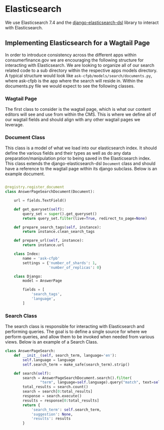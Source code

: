 # Elasticsearch

We use Elasticsearch 7.4 and the [django-elasticsearch-dsl](https://django-elasticsearch-dsl.readthedocs.io/en/latest/) library to interact with Elasticsearch. 

## Implementing Elasticsearch for a Wagtail Page

In order to introduce consistency across the different apps within consumerfinance.gov we are encouraging the following structure for interacting with Elasticsearch. We are looking to organize all of our search related code to a sub directory within the respective apps models directory. A typical structure would look like `ask-cfpb/models/search/documents.py`, where ask-cfpb is the app where the search will reside in. Within the documents.py file we would expect to see the following classes.

### Wagtail Page

The first class to consider is the wagtail page, which is what our content editors will see and use from within the CMS. This is where we define all of our wagtail fields and should align with any other wagtail pages we leverage.

### Document Class

This class is a model of what we load into our elasticsearch index. It should define the various fields and their types as well as do any data preparation/manipulation prior to being saved in the Elasticsearch index. This class extends the django-elasticsearch-dsl `Document` class and should have a reference to the wagtail page within its django subclass. Below is an example document.

```python

@registry.register_document
class AnswerPageSearchDocument(Document):

    url = fields.TextField()

    def get_queryset(self):
        query_set = super().get_queryset()
        return query_set.filter(live=True, redirect_to_page=None)

    def prepare_search_tags(self, instance):
        return instance.clean_search_tags

    def prepare_url(self, instance):
        return instance.url

    class Index:
        name = 'ask-cfpb'
        settings = {'number_of_shards': 1,
                    'number_of_replicas': 0}

    class Django:
        model = AnswerPage

        fields = [
            'search_tags',
            'language',
        ]
```

### Search Class

The search class is responsible for interacting with Elasticsearch and performing queries. The goal is to define a single source for where we perform queries, and allow them to be invoked when needed from various views. Below is an example of a Search Class.

```python
class AnswerPageSearch:
    def __init__(self, search_term, language='en'):
        self.language = language
        self.search_term = make_safe(search_term).strip()

    def search(self):
        search = AnswerPageSearchDocument.search().filter(
                "term", language=self.language).query("match", text=self.search_term)
        total_results = search.count()
        search = search[0:total_results]
        response = search.execute()
        results = response[0:total_results]
        return {
            'search_term': self.search_term,
            'suggestion': None,
            'results': results
        }
```

